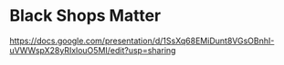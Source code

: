 # Black Shops Matter
https://docs.google.com/presentation/d/1SsXq68EMiDunt8VGsOBnhI-uVWWspX28yRIxlouO5MI/edit?usp=sharing

